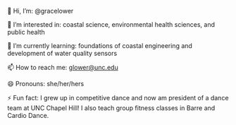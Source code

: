 👋 Hi, I’m: @gracelower

👀 I’m interested in: coastal science, environmental health sciences, and public health

🌱 I’m currently learning: foundations of coastal engineering and development of water quality sensors

📫 How to reach me: glower@unc.edu

😄 Pronouns: she/her/hers

⚡ Fun fact: I grew up in competitive dance and now am president of a dance team at UNC Chapel Hill! I also teach group fitness classes in Barre and Cardio Dance.